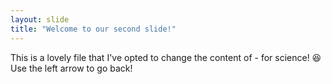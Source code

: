 ```yaml
---
layout: slide
title: "Welcome to our second slide!"
---
```

This is a lovely file that I've opted to change the content of - for science! 😆
Use the left arrow to go back!
